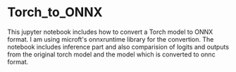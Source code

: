 # Torch_to_ONNX

This jupyter notebook includes how to convert a Torch model to ONNX format. I am using microft's onnxruntime library for the convertion.
The notebook includes inference part and also comparision of logits and outputs from the original torch model and the model which is converted to onnc format.
